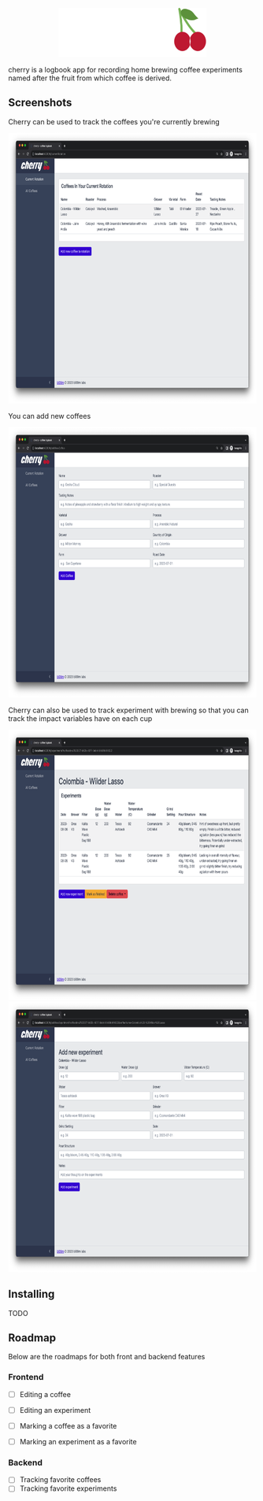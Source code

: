 <p align="center">
  <img src="assets/cherry_logo.png" width="300" height ="100">
</p>

<p align="center">

</p>

cherry is a logbook app for recording home brewing coffee experiments named after the fruit from which coffee is derived. 

## Screenshots

Cherry can be used to track the coffees you're currently brewing

<img src="assets/screenshots/current-rotation.png" width="800" height ="550">

You can add new coffees

<img src="assets/screenshots/add-new-coffee.png" width="800" height ="550">

Cherry can also be used to track experiment with brewing so that you can track the impact variables have on each cup

<img src="assets/screenshots/coffee-page.png" width="800" height ="550">

<img src="assets/screenshots/add-new-experiment.png" width="800" height ="550">

## Installing 

TODO

## Roadmap

Below are the roadmaps for both front and backend features

### Frontend

- [ ] Editing a coffee
- [ ] Editing an experiment
- [ ] Marking a coffee as a favorite 
- [ ] Marking an experiment as a favorite 


### Backend

- [ ] Tracking favorite coffees 
- [ ] Tracking favorite experiments 
